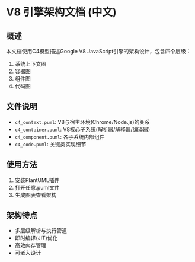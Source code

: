 # V8 引擎架构文档 (中文)

## 概述
本文档使用C4模型描述Google V8 JavaScript引擎的架构设计，包含四个层级：
1. 系统上下文图
2. 容器图
3. 组件图
4. 代码图

## 文件说明
- `c4_context.puml`: V8与宿主环境(Chrome/Node.js)的关系
- `c4_container.puml`: V8核心子系统(解析器/解释器/编译器)
- `c4_component.puml`: 各子系统内部组件
- `c4_code.puml`: 关键类实现细节

## 使用方法
1. 安装PlantUML插件
2. 打开任意.puml文件
3. 生成图表查看架构

## 架构特点
- 多层级解析与执行管道
- 即时编译(JIT)优化
- 高效内存管理
- 可嵌入设计
